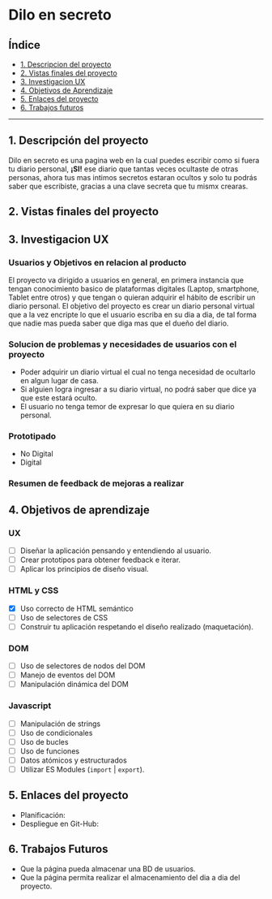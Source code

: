 # Dilo en secreto 

## Índice

* [1. Descripcion del proyecto](#1-Descripción-del-proyecto)
* [2. Vistas finales del proyecto](#2-Vistas-finales-del-proyecto)
* [3. Investigacion UX](#3-Investigación-UX)
* [4. Objetivos de Aprendizaje](#4-Objetivos-de-aprendizaje)
* [5. Enlaces del proyecto](#5-Enlaces-del-proyecto)
* [6. Trabajos futuros](#Trabajos-futuros)


***

## 1. Descripción del proyecto

Dilo en secreto es una pagina web en la cual puedes escribir como si fuera tu diario personal, **¡SI!** ese diario que tantas veces ocultaste de otras personas, ahora tus mas intimos secretos estaran ocultos y solo tu podrás saber que escribiste, gracias a una clave secreta que tu mismx crearas. 

## 2. Vistas finales del proyecto

## 3. Investigacion UX

### Usuarios y Objetivos en relacion al producto

El proyecto va dirigido a usuarios en general, en primera instancia que tengan conocimiento basico de plataformas digitales (Laptop, smartphone, Tablet entre otros) y que tengan o quieran adquirir el hábito de escribir un diario personal.
El objetivo del proyecto es crear un diario personal virtual que a la vez encripte lo que el usuario escriba en su dia a dia, de tal forma que nadie mas pueda saber que diga mas que el dueño del diario.
    
### Solucion de problemas y necesidades de usuarios con el proyecto

  * Poder adquirir un diario virtual el cual no tenga necesidad de ocultarlo en algun lugar de casa.
  * Si alguien logra ingresar a su diario virtual, no podrá saber que dice ya que este estará oculto.
  * El usuario no tenga temor de expresar lo que quiera en su diario personal.

### Prototipado
  * No Digital
  * Digital
### Resumen de feedback de mejoras a realizar

## 4. Objetivos de aprendizaje
  ### UX

* [ ] Diseñar la aplicación pensando y entendiendo al usuario.
* [ ] Crear prototipos para obtener feedback e iterar.
* [ ] Aplicar los principios de diseño visual.

### HTML y CSS

* [x] Uso correcto de HTML semántico
* [ ] Uso de selectores de CSS
* [ ] Construir tu aplicación respetando el diseño realizado (maquetación).

### DOM

* [ ] Uso de selectores de nodos del DOM
* [ ] Manejo de eventos del DOM
* [ ] Manipulación dinámica del DOM

### Javascript

* [ ] Manipulación de strings
* [ ] Uso de condicionales
* [ ] Uso de bucles
* [ ] Uso de funciones
* [ ] Datos atómicos y estructurados
* [ ] Utilizar ES Modules (`import` | `export`).

## 5. Enlaces del proyecto
  * Planificación: 
  * Despliegue en Git-Hub:

## 6. Trabajos Futuros
  * Que la página pueda almacenar una BD de usuarios.
  * Que la página permita realizar el almacenamiento del dia a dia del proyecto.
    
